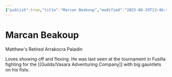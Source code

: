 ```yaml
---
{"publish":true,"title":"Marcan Beakoup","modified":"2025-06-29T13:46:48.880-07:00","cssclasses":""}
---
```




# Marcan Beakoup

Matthew's Retired Arrakocra Paladin

Loves showing off and flexing. He was last seen at the tournament in Fusilla fighting for the [[Guilds/Vasara Adventuring Company]] with big gauntlets on his fists.
